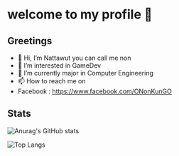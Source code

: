# welcome to my profile 🙂

## Greetings
- 👋 Hi, I’m Nattawut you can call me non
- 👀 I’m interested in GameDev
- 🌱 I’m currently major in Computer Engineering
- 📫 How to reach me on
- Facebook : https://www.facebook.com/ONonKunGO

## Stats
![Anurag's GitHub stats](https://github-readme-stats.vercel.app/api?username=non-nattawut&show_icons=true&theme=gotham)

![Top Langs](https://github-readme-stats.vercel.app/api/top-langs/?username=non-nattawut&layout=compact&theme=gotham)

<!---
non-nattawut/non-nattawut is a ✨ special ✨ repository because its `README.md` (this file) appears on your GitHub profile.
You can click the Preview link to take a look at your changes.
--->
